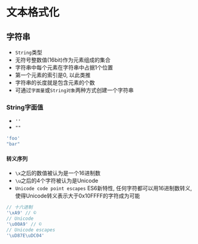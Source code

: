 # 文本格式化

## 字符串

* `String`类型
* 无符号整数值(16bit)作为元素组成的集合
* 字符串中每个元素在字符串中占据1个位置
* 第一个元素的索引是0, 以此类推
* 字符串的长度就是包含元素的个数
* 可通过`字面量`或`String对象`两种方式创建一个字符串

### String字面值

* `''`
* `""`

```javascript
'foo'
"bar"
```

#### 转义序列

* `\x`之后的数值被认为是一个16进制数
* `\u`之后的4个字符被认为是Unicode
* `Unicode code point escapes`
ES6新特性, 任何字符都可以用16进制数转义, 使得Unicode转义表示大于0x10FFFF的字符成为可能

```javascript
// 十六进制
'\xA9' // ©
// Unicode
'\u00A9' // ©
// Unicode escapes
'\uD87E\uDC04'
```
